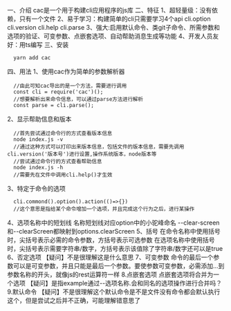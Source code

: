 一、介绍
cac是一个用于构建cli应用程序的js库
二、特征
1、超轻量级：没有依赖，只有一个文件
2、易于学习：构建简单的cli只需要学习4个api cli.option cli.version cli.help cli.parse
3、强大:启用默认命令、类git子命令、所需参数和选项的验证、可变参数、点嵌套选项、自动帮助消息生成等功能
4、开发人员友好：用ts编写
三、安装
```
  yarn add cac
```
四、用法
1、使用cac作为简单的参数解析器
```
  //由此可知cac导出的是一个方法，需要进行调用
  const cli = require('cac')();
  //想要解析出来命令信息，可以通过parse方法进行解析
  const parse = cli.parse();
```
2、显示帮助信息和版本
```
  //首先尝试通过命令行的方式查看版本信息
  node index.js -v
  //通过这种方式可以打印出来版本信息，包括文件的版本信息，需要先调用cli.version('版本号')进行设置,操作系统版本，node版本等
  //尝试通过命令行的方式查看帮助信息
  node index.js -h
  //需要先在文件中调用cli.help()才生效
```
3、特定于命令的选项
```
  cli.commond().option().action(()=>{})  
  //这个意思是指给某个命令增加一个选项，并且完成这个行为之后，进行某操作
```
4、选项名称中的短划线
  名称短划线对应option中的小驼峰命名
  --clear-screen和--clearScreen都映射到options.clearScreen
5、括号
  在命令名称中使用括号时，尖括号表示必需的命令参数，方括号表示可选参数
  在选项名称中使用括号时，尖括号表示需要字符串/数字，方括号表示该值除了字符串/数字还可以是true
6、否定选项
  【疑问】不是很理解这是什么意思
7、可变参数
  命令的最后一个参数可以是可变参数，并且只能是最后一个参数。要使参数可变参数，必需添加...到参数名称的开头，就像js的rest运算符一样
8.点嵌套选项
  点嵌套选项将合并为一个选项
  【疑问】是指example通过--选项名称.会和同名的选项操作进行合并吗？
9.默认命令
  【疑问】不是很理解这个默认命令是不是文件没有命令都会默认执行这个，但是尝试之后并不正确，可能理解错意思了